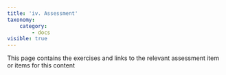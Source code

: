```yaml
---
title: 'iv. Assessment'
taxonomy:
    category:
        - docs
visible: true
---
```


This page contains the exercises and links to the relevant assessment item or items for this content